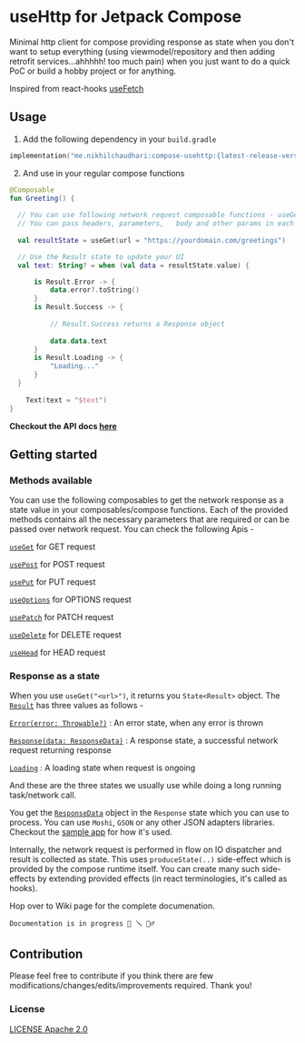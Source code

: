 # useHttp for Jetpack Compose
Minimal http client for compose providing response as state when you don't want to setup everything (using viewmodel/repository and then adding retrofit  services...ahhhhh! too much pain) when you just want to do a quick PoC or build a hobby project or for anything.

Inspired from react-hooks [useFetch](https://use-http.com/#/)


## Usage

1. Add the following dependency in your `build.gradle`

```kotlin
implementation("me.nikhilchaudhari:compose-usehttp:{latest-release-version}")
```

2. And use in your regular compose functions

```kotlin
@Composable
fun Greeting() {
  
  // You can use following network request composable functions - useGet, usePost, useDelete, usePatch, usePut, useOption etc. 
  // You can pass headers, parameters,   body and other params in each of the methods.
  
  val resultState = useGet(url = "https://yourdomain.com/greetings")

  // Use the Result state to update your UI
  val text: String? = when (val data = resultState.value) {

      is Result.Error -> {
          data.error?.toString()
      }
      is Result.Success -> {
      
          // Result.Success returns a Response object
          
          data.data.text
      }
      is Result.Loading -> {
          "Loading..."
      }
  }
    
    Text(text = "$text")
}
```


**Checkout the API docs [here](https://javadoc.io/doc/me.nikhilchaudhari/compose-usehttp/latest/usehttp/me.nikhilchaudhari.usehttp/use-get.html)**

## Getting started

### Methods available

You can use the following composables to get the network response as a state value in your composables/compose functions. Each of the provided methods contains all the necessary parameters that are required or can be passed over network request. You can check the following Apis - 

[`useGet`](https://javadoc.io/doc/me.nikhilchaudhari/compose-usehttp/1.0.0-alpha1.1/usehttp/me.nikhilchaudhari.usehttp/use-get.html) for GET request

[`usePost`](https://javadoc.io/doc/me.nikhilchaudhari/compose-usehttp/1.0.0-alpha1.1/usehttp/me.nikhilchaudhari.usehttp/use-post.html) for POST request
 
[`usePut`](https://javadoc.io/doc/me.nikhilchaudhari/compose-usehttp/1.0.0-alpha1.1/usehttp/me.nikhilchaudhari.usehttp/use-put.html) for PUT request

[`useOptions`](https://javadoc.io/doc/me.nikhilchaudhari/compose-usehttp/1.0.0-alpha1.1/usehttp/me.nikhilchaudhari.usehttp/use-options.html) for OPTIONS request

[`usePatch`](https://javadoc.io/doc/me.nikhilchaudhari/compose-usehttp/1.0.0-alpha1.1/usehttp/me.nikhilchaudhari.usehttp/use-patch.html) for PATCH request

[`useDelete`](https://javadoc.io/doc/me.nikhilchaudhari/compose-usehttp/1.0.0-alpha1.1/usehttp/me.nikhilchaudhari.usehttp/use-delete.html) for DELETE request

[`useHead`](https://javadoc.io/doc/me.nikhilchaudhari/compose-usehttp/1.0.0-alpha1.1/usehttp/me.nikhilchaudhari.usehttp/use-head.html) for HEAD request


### Response as a state

When you use `useGet("<url>")`, it returns you `State<Result>` object. The [`Result`](https://javadoc.io/doc/me.nikhilchaudhari/compose-usehttp/1.0.0-alpha1.1/usehttp/me.nikhilchaudhari.usehttp/-result/index.html) has three values as follows - 

[`Error(error: Throwable?)`](https://javadoc.io/doc/me.nikhilchaudhari/compose-usehttp/1.0.0-alpha1.1/usehttp/me.nikhilchaudhari.usehttp/-result/-error/index.html) : An error state, when any error is thrown

[`Response(data: ResponseData)`](https://javadoc.io/doc/me.nikhilchaudhari/compose-usehttp/1.0.0-alpha1.1/usehttp/me.nikhilchaudhari.usehttp/-result/-response/index.html) : A response state, a successful network request returning response

[`Loading`](https://javadoc.io/doc/me.nikhilchaudhari/compose-usehttp/1.0.0-alpha1.1/usehttp/me.nikhilchaudhari.usehttp/-result/-loading/index.html) : A loading state when request is ongoing

And these are the three states we usually use while doing a long running task/network call. 

You get the [`ResponseData`](https://javadoc.io/doc/me.nikhilchaudhari/compose-usehttp/1.0.0-alpha1.1/usehttp/me.nikhilchaudhari.usehttp.response/-response-data/index.html) object in the `Response` state which you can use to process. You can use `Moshi`, `GSON` or any other JSON adapters libraries. Checkout the [sample app](https://github.com/CuriousNikhil/compose-usehttp/tree/main/app/src/main/java/me/nikhilchaudhari/usefetch) for how it's used.

Internally, the network request is performed in flow on IO dispatcher and result is collected as state. This uses `produceState(..)` side-effect which is provided by the compose runtime itself. You can create many such side-effects by extending provided effects (in react terminologies, it's called as hooks).

Hop over to Wiki page for the complete documenation.


~~~ Note
Documentation is in progress 🧰 🪛 👷‍♂️
~~~

## Contribution

Please feel free to contribute if you think there are few modifications/changes/edits/improvements required. Thank you!


### License

[LICENSE Apache 2.0](https://github.com/CuriousNikhil/compose-useRequest/blob/main/LICENSE)

